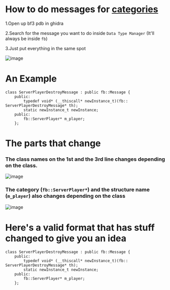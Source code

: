 # How to do messages for [categories](https://github.com/Twig6943/ProjectOutlawn/blob/main/GhidraNotes/BreeMsgs/Categories.h)

1.Open up bf3 pdb in ghidra

2.Search for the message you want to do inside `Data Type Manager` (It'll always be inside `fb`)

3.Just put everything in the same spot

![image](https://github.com/user-attachments/assets/c56cfd5e-0d5b-4a69-84cf-071461ef13f8)

# An Example
```
class ServerPlayerDestroyMessage : public fb::Message {
    public:
        typedef void* (__thiscall* newInstance_t)(fb:: ServerPlayerDestroyMessage* th);
        static newInstance_t newInstance;
    public:
        fb::ServerPlayer* m_player;
    };
```

# The parts that change

### The class names on the 1st and the 3rd line changes depending on the class.

![image](https://github.com/user-attachments/assets/b09778c5-6593-4d28-a44c-56d0ce772d6a)

### The category (`fb::ServerPlayer*`) and the structure name (`m_player`) also changes depending on the class

![image](https://github.com/user-attachments/assets/86919b8d-4ec9-4a4a-b9d8-ae04a25ff917)

# Here's a valid format that has stuff changed to give you an idea

```
class ServerPlayerDestroyMessage : public fb::Message { 
    public:
        typedef void* (__thiscall* newInstance_t)(fb:: ServerPlayerDestroyMessage* th);
        static newInstance_t newInstance;
    public:
        fb::ServerPlayer* m_player;
    };
```
